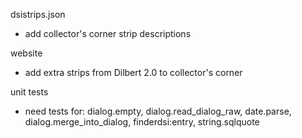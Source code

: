 dsistrips.json

- add collector's corner strip descriptions

website

- add extra strips from Dilbert 2.0 to collector's corner

unit tests

- need tests for: dialog.empty, dialog.read_dialog_raw, date.parse,
  dialog.merge_into_dialog, finderdsi:entry, string.sqlquote
